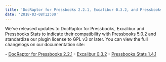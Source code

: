 ```yaml
---
title: 'DocRaptor for Pressbooks 2.2.1, Excalibur 0.3.2, and Pressbooks Stats 1.4.1'
date: '2018-03-08T12:00'
---
```


We've released updates to DocRaptor for Pressbooks, Excalibur and Pressbooks Stats to
indicate their compatibility with Pressbooks 5.0.2 and standardize our plugin license to
GPL v3 or later. You can view the full changelogs on our documentation site:

\-
[DocRaptor for Pressbooks 2.2.1](https://docs.pressbooks.org/changelog/pressbooks-docraptor/#2-2-1) -
[Excalibur 0.3.2](https://docs.pressbooks.org/changelog/excalibur/#0-3-2) -
[Pressbooks Stats 1.4.1](https://docs.pressbooks.org/changelog/pressbooks-stats/#1-4-1)
